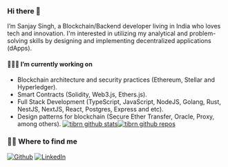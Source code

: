 
### Hi there 👋

I’m Sanjay Singh, a Blockchain/Backend developer living in India who loves tech and innovation. I'm interested in utilizing my analytical and problem-solving skills by designing and implementing decentralized applications (dApps).

#### 👨🏻‍💻  I’m currently working on

- Blockchain architecture and security practices (Ethereum, Stellar and Hyperledger).
- Smart Contracts (Solidity, Web3.js, Ethers.js).
- Full Stack Development (TypeScript, JavaScript, NodeJS, Golang, Rust, NestJS, NextJS, React, Postgres, Express and etc).
- Design patterns for blockchain (Secure Ether Transfer, Oracle, Proxy, among others).
[![tibrn github stats](https://github-readme-stats.vercel.app/api?username=sanjsingh07&show_icons=true&line_height=33&count_private=true&title_color=EC5061&text_color=FBDCDF&icon_color=E89F9A&bg_color=0D1117)](https://github.com/sanjsingh07?tab=repositories)[![tibrn github repos](https://github-readme-stats.vercel.app/api/top-langs/?username=sanjsingh07&hide=scheme&count_private=true&title_color=EC5061&text_color=FBDCDF&icon_color=E89F9A&bg_color=0D1117)](https://github.com/sanjsingh07?tab=repositories)

### 🤝🏻 Where to find me
<p><a href="https://github.com/sanjsingh07"><img alt="Github" src="https://camo.githubusercontent.com/297212f5cfd71f14f1a774a22bfd24b24bfa996aa72f4d941f790c8606ca8f0d/68747470733a2f2f696d672e736869656c64732e696f2f62616467652f4769744875622d2532333132313030452e7376673f267374796c653d666f722d7468652d6261646765266c6f676f3d476974687562266c6f676f436f6c6f723d7768697465" data-canonical-src="https://img.shields.io/badge/GitHub-%2312100E.svg?&amp;style=for-the-badge&amp;logo=Github&amp;logoColor=white" style="max-width:100%;"></a> <a href="https://www.linkedin.com/in/sanjay-singh-059692228/" rel="nofollow"><img alt="LinkedIn" src="https://camo.githubusercontent.com/a493f6833f99fb3c85788d6d9305e6b7a42b838e5ee5d138fd9a8214a7e77472/68747470733a2f2f696d672e736869656c64732e696f2f62616467652f6c696e6b6564696e2d2532333030373742352e7376673f267374796c653d666f722d7468652d6261646765266c6f676f3d6c696e6b6564696e266c6f676f436f6c6f723d7768697465" data-canonical-src="https://img.shields.io/badge/linkedin-%230077B5.svg?&amp;style=for-the-badge&amp;logo=linkedin&amp;logoColor=white" style="max-width:100%;"></a> 
  
</p>

<!--
**sanjsingh07/sanjsingh07** is a ✨ _special_ ✨ repository because its `README.md` (this file) appears on your GitHub profile.

Here are some ideas to get you started:

- 🔭 I’m currently working on ...
- 🌱 I’m currently learning ...
- 👯 I’m looking to collaborate on ...
- 🤔 I’m looking for help with ...
- 💬 Ask me about ...
- 📫 How to reach me: ...
- 😄 Pronouns: ...
- ⚡ Fun fact: ...
-->
